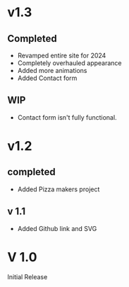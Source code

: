 # v1.3

## Completed

- Revamped entire site for 2024
- Completely overhauled appearance
- Added more animations
- Added Contact form

## WIP

- Contact form isn't fully functional.


# v1.2
 
## completed
- Added Pizza makers project

<h2>v 1.1</h2>

<ul>
    <li>Added Github link and SVG</li>
</ul>

<h1>V 1.0</h1>

<p>Initial Release</p>